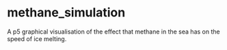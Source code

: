 # methane_simulation
A p5 graphical visualisation of the effect that methane in the sea has on the speed of ice melting.
